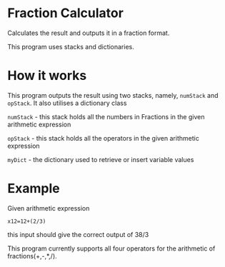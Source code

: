 # Fraction Calculator


Calculates the result and outputs it in a fraction format.


This program uses stacks and dictionaries.

# How it works

This program outputs the result using two stacks, namely, ```numStack``` and ```opStack```.
It also utilises a dictionary class

```numStack``` - this stack holds all the numbers in Fractions in the given arithmetic expression


```opStack``` - this stack holds all the operators in the given arithmetic expression


```myDict``` - the dictionary used to retrieve or insert variable values

# Example

Given arithmetic expression

```x12=12+(2/3)```


this input should give the correct output of 38/3


This program currently supports all four operators for the arithmetic of fractions(+,-,*,/).
